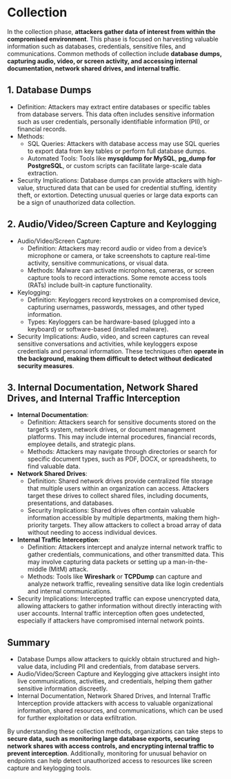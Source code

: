 <br>

# Collection
In the collection phase, **attackers gather data of interest from within the compromised environment**. This phase is focused on harvesting valuable information such as databases, credentials, sensitive files, and communications. Common methods of collection include **database dumps, capturing audio, video, or screen activity, and accessing internal documentation, network shared drives, and internal traffic**.

## 1. Database Dumps
  - Definition: Attackers may extract entire databases or specific tables from database servers. This data often includes sensitive information such as user credentials, personally identifiable information (PII), or financial records.
  - Methods:
    - SQL Queries: Attackers with database access may use SQL queries to export data from key tables or perform full database dumps.
    - Automated Tools: Tools like **mysqldump for MySQL**, **pg_dump for PostgreSQL**, or custom scripts can facilitate large-scale data extraction.
  - Security Implications: Database dumps can provide attackers with high-value, structured data that can be used for credential stuffing, identity theft, or extortion. Detecting unusual queries or large data exports can be a sign of unauthorized data collection.

## 2. Audio/Video/Screen Capture and Keylogging
  - Audio/Video/Screen Capture:
    - Definition: Attackers may record audio or video from a device’s microphone or camera, or take screenshots to capture real-time activity, sensitive communications, or visual data.
    - Methods: Malware can activate microphones, cameras, or screen capture tools to record interactions. Some remote access tools (RATs) include built-in capture functionality.
  - Keylogging:
    - Definition: Keyloggers record keystrokes on a compromised device, capturing usernames, passwords, messages, and other typed information.
    - Types: Keyloggers can be hardware-based (plugged into a keyboard) or software-based (installed malware).
  - Security Implications: Audio, video, and screen captures can reveal sensitive conversations and activities, while keyloggers expose credentials and personal information. These techniques often **operate in the background, making them difficult to detect without dedicated security measures**.

## 3. Internal Documentation, Network Shared Drives, and Internal Traffic Interception
  - **Internal Documentation**:
    - Definition: Attackers search for sensitive documents stored on the target’s system, network drives, or document management platforms. This may include internal procedures, financial records, employee details, and strategic plans.
    - Methods: Attackers may navigate through directories or search for specific document types, such as PDF, DOCX, or spreadsheets, to find valuable data.
  - **Network Shared Drives**:
    - Definition: Shared network drives provide centralized file storage that multiple users within an organization can access. Attackers target these drives to collect shared files, including documents, presentations, and databases.
    - Security Implications: Shared drives often contain valuable information accessible by multiple departments, making them high-priority targets. They allow attackers to collect a broad array of data without needing to access individual devices.
  - **Internal Traffic Interception**:
    - Definition: Attackers intercept and analyze internal network traffic to gather credentials, communications, and other transmitted data. This may involve capturing data packets or setting up a man-in-the-middle (MitM) attack.
    - Methods: Tools like **Wireshark** or **TCPDump** can capture and analyze network traffic, revealing sensitive data like login credentials and internal communications.
  - Security Implications: Intercepted traffic can expose unencrypted data, allowing attackers to gather information without directly interacting with user accounts. Internal traffic interception often goes undetected, especially if attackers have compromised internal network points.

## Summary
  - Database Dumps allow attackers to quickly obtain structured and high-value data, including PII and credentials, from database servers.
  - Audio/Video/Screen Capture and Keylogging give attackers insight into live communications, activities, and credentials, helping them gather sensitive information discreetly.
  - Internal Documentation, Network Shared Drives, and Internal Traffic Interception provide attackers with access to valuable organizational information, shared resources, and communications, which can be used for further exploitation or data exfiltration.

By understanding these collection methods, organizations can take steps to **secure data, such as monitoring large database exports, securing network shares with access controls, and encrypting internal traffic to prevent interception**. Additionally, monitoring for unusual behavior on endpoints can help detect unauthorized access to resources like screen capture and keylogging tools.  
<br>